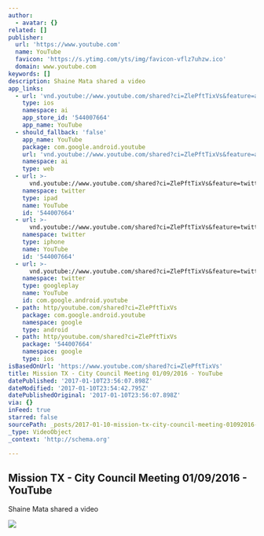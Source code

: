 ```yaml
---
author:
  - avatar: {}
related: []
publisher:
  url: 'https://www.youtube.com'
  name: YouTube
  favicon: 'https://s.ytimg.com/yts/img/favicon-vflz7uhzw.ico'
  domain: www.youtube.com
keywords: []
description: Shaine Mata shared a video
app_links:
  - url: 'vnd.youtube://www.youtube.com/shared?ci=ZlePftTixVs&feature=applinks'
    type: ios
    namespace: ai
    app_store_id: '544007664'
    app_name: YouTube
  - should_fallback: 'false'
    app_name: YouTube
    package: com.google.android.youtube
    url: 'vnd.youtube://www.youtube.com/shared?ci=ZlePftTixVs&feature=applinks'
    namespace: ai
    type: web
  - url: >-
      vnd.youtube://www.youtube.com/shared?ci=ZlePftTixVs&feature=twitter-deep-link
    namespace: twitter
    type: ipad
    name: YouTube
    id: '544007664'
  - url: >-
      vnd.youtube://www.youtube.com/shared?ci=ZlePftTixVs&feature=twitter-deep-link
    namespace: twitter
    type: iphone
    name: YouTube
    id: '544007664'
  - url: >-
      vnd.youtube://www.youtube.com/shared?ci=ZlePftTixVs&feature=twitter-deep-link
    namespace: twitter
    type: googleplay
    name: YouTube
    id: com.google.android.youtube
  - path: http/youtube.com/shared?ci=ZlePftTixVs
    package: com.google.android.youtube
    namespace: google
    type: android
  - path: http/youtube.com/shared?ci=ZlePftTixVs
    package: '544007664'
    namespace: google
    type: ios
isBasedOnUrl: 'https://www.youtube.com/shared?ci=ZlePftTixVs'
title: Mission TX - City Council Meeting 01/09/2016 - YouTube
datePublished: '2017-01-10T23:56:07.898Z'
dateModified: '2017-01-10T23:54:42.795Z'
datePublishedOriginal: '2017-01-10T23:56:07.898Z'
via: {}
inFeed: true
starred: false
sourcePath: _posts/2017-01-10-mission-tx-city-council-meeting-01092016-youtube.md
_type: VideoObject
_context: 'http://schema.org'

---
```

<article style=""><h1>Mission TX - City Council Meeting 01/09/2016 - YouTube</h1><p>Shaine Mata shared a video</p><img src="https://i.ytimg.com/vi/E-yaeEOf_fA/maxresdefault.jpg" /></article>